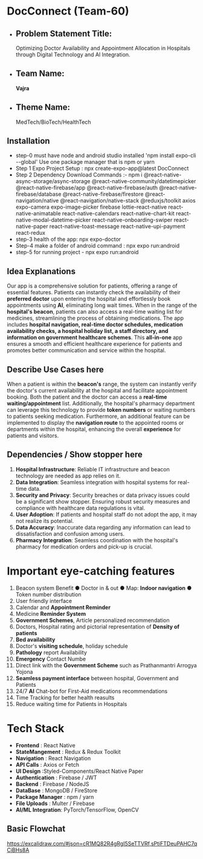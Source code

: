 
#  DocConnect (Team-60)

+ ## Problem Statement Title:
    Optimizing Doctor Availability and Appointment Allocation in Hospitals through Digital Technology   and Al Integration.
+ ## Team Name: 
    **Vajra**

+ ## Theme Name:
    MedTech/BioTech/HealthTech




## Installation

+ step-0
    must have node and android studio installed
'npm install expo-cli --global' Use one package manager that is npm or yarn 
+ Step 1
    Expo Project Setup : npx create-expo-app@latest DocConnect
+ Step 2
    Dependency Download Commands :-
    npm i @react-native-async-storage/async-storage @react-native-community/datetimepicker @react-native-firebase/app @react-native-firebase/auth @react-native-firebase/database @react-native-firebase/firestore @react-navigation/native @react-navigation/native-stack @reduxjs/toolkit axios expo-camera expo-image-picker firebase lottie-react-native react-native-animatable react-native-calendars react-native-chart-kit react-native-modal-datetime-picker react-native-onboarding-swiper react-native-paper react-native-toast-message react-native-upi-payment react-redux
+ step-3
    health of the app: npx expo-doctor 
+ Step-4 
    make a folder of android command : npx expo run:android
+ step-5
    for running project - npx expo run:android




## Idea Explanations
Our app is a comprehensive solution for patients, offering a range of essential features. Patients can instantly check the availability of their **preferred doctor** upon entering the hospital and effortlessly book appointments using **AI**, eliminating long wait times. When in the range of the **hospital's beacon**, patients can also access a real-time waiting list for medicines, streamlining the process of obtaining medications. The app includes **hospital navigation, real-time doctor schedules, medication availability checks, a hospital holiday list, a staff directory, and information on government healthcare schemes**. This **all-in-one** app ensures a smooth and efficient healthcare experience for patients and promotes better communication and service within the hospital.

## Describe Use Cases here
When a patient is within the **beacon's** range, the system can instantly verify the doctor's current availability at the hospital and facilitate appointment booking. Both the patient and the doctor can access a **real-time waiting/appointment** list. Additionally, the hospital's pharmacy department can leverage this technology to provide **token numbers** or waiting numbers to patients seeking medication. Furthermore, an additional feature can be implemented to display the **navigation route** to the appointed rooms or departments within the hospital, enhancing the overall **experience** for patients and visitors.

## Dependencies / Show stopper here
1. **Hospital Infrastructure**: Reliable IT infrastructure and beacon technology are needed as app relies on it.
2. **Data Integration**: Seamless integration with hospital systems for real-time data.
3. **Security and Privacy**: Security breaches or data privacy issues could be a significant show stopper. Ensuring robust security measures and compliance with healthcare data regulations is vital.
4. **User Adoption**: If patients and hospital staff do not adopt the app, it may not realize its potential.
5. **Data Accuracy**: Inaccurate data regarding any information can lead to dissatisfaction and confusion among users.
6. **Pharmacy Integration**: Seamless coordination with the hospital's pharmacy for medication orders and pick-up is crucial.

#  Important eye-catching features
1. Beacon system Benefit
    ● Doctor in & out
    ● Map: **Indoor navigation**
    ● Token number distribution
2. User friendly interface
3. Calendar and **Appointment Reminder**
4. Medicine **Reminder System**
5. **Government Schemes**, Article personalized recommendation
6. Doctors, Hospital rating and pictorial representation of **Density of patients**
7. **Bed availability**
8. Doctor's **visiting schedule**, holiday schedule
9. **Pathology** report Availability
10. **Emergency** Contact Numbe
11. Direct link with the **Government Scheme** such as Prathanmantri Arrogya Yojona
12. **Seamless payment interface** between hospital, Government and Patients
13. 24/7 **AI** Chat-bot for First-Aid medications recommendations
14. Time Tracking for better health reasults 
15. Reduce waiting time for Patients in Hospitals


# Tech Stack
+ **Frontend** : React Native
+ **StateMangement** : Redux & Redux Toolkit
+ **Navigation** : React Navigation
+ **API Calls** : Axios or Fetch
+ **UI Design** :Styled-Components/React Native Paper
+ **Authentication** : Firebase / JWT
+ **Backend** : Firebase / NodeJS
+ **DataBase** : MongoDB / FireStore
+ **Package Manager** : npm / yarn
+ **File Uploads** : Multer / Firebase
+ **AI/ML Integration**: PyTorch/TensorFlow, OpenCV

## Basic Flowchat
https://excalidraw.com/#json=cR1MQ82R4gRgI5SeTTVRf,sPtiFTDeuPAHC7qCiBHs8A 




